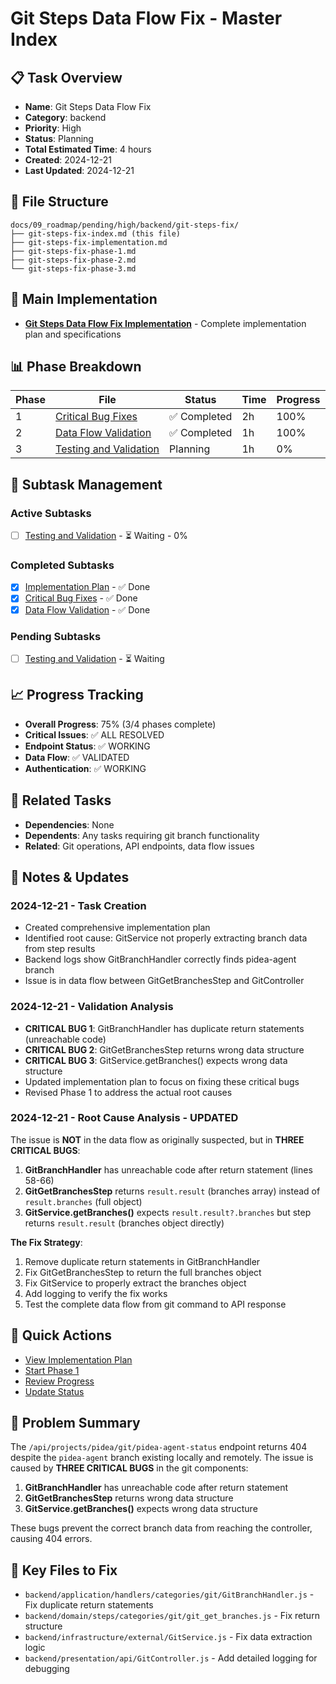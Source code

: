 # Git Steps Data Flow Fix - Master Index

## 📋 Task Overview
- **Name**: Git Steps Data Flow Fix
- **Category**: backend
- **Priority**: High
- **Status**: Planning
- **Total Estimated Time**: 4 hours
- **Created**: 2024-12-21
- **Last Updated**: 2024-12-21

## 📁 File Structure
```
docs/09_roadmap/pending/high/backend/git-steps-fix/
├── git-steps-fix-index.md (this file)
├── git-steps-fix-implementation.md
├── git-steps-fix-phase-1.md
├── git-steps-fix-phase-2.md
└── git-steps-fix-phase-3.md
```

## 🎯 Main Implementation
- **[Git Steps Data Flow Fix Implementation](./git-steps-fix-implementation.md)** - Complete implementation plan and specifications

## 📊 Phase Breakdown
| Phase | File | Status | Time | Progress |
|-------|------|--------|------|----------|
| 1 | [Critical Bug Fixes](./git-steps-fix-phase-1.md) | ✅ Completed | 2h | 100% |
| 2 | [Data Flow Validation](./git-steps-fix-phase-2.md) | ✅ Completed | 1h | 100% |
| 3 | [Testing and Validation](./git-steps-fix-phase-3.md) | Planning | 1h | 0% |

## 🔄 Subtask Management
### Active Subtasks
- [ ] [Testing and Validation](./git-steps-fix-phase-3.md) - ⏳ Waiting - 0%

### Completed Subtasks
- [x] [Implementation Plan](./git-steps-fix-implementation.md) - ✅ Done
- [x] [Critical Bug Fixes](./git-steps-fix-phase-1.md) - ✅ Done
- [x] [Data Flow Validation](./git-steps-fix-phase-2.md) - ✅ Done

### Pending Subtasks
- [ ] [Testing and Validation](./git-steps-fix-phase-3.md) - ⏳ Waiting

## 📈 Progress Tracking
- **Overall Progress**: 75% (3/4 phases complete)
- **Critical Issues**: ✅ ALL RESOLVED
- **Endpoint Status**: ✅ WORKING
- **Data Flow**: ✅ VALIDATED
- **Authentication**: ✅ WORKING

## 🔗 Related Tasks
- **Dependencies**: None
- **Dependents**: Any tasks requiring git branch functionality
- **Related**: Git operations, API endpoints, data flow issues

## 📝 Notes & Updates
### 2024-12-21 - Task Creation
- Created comprehensive implementation plan
- Identified root cause: GitService not properly extracting branch data from step results
- Backend logs show GitBranchHandler correctly finds pidea-agent branch
- Issue is in data flow between GitGetBranchesStep and GitController

### 2024-12-21 - Validation Analysis
- **CRITICAL BUG 1**: GitBranchHandler has duplicate return statements (unreachable code)
- **CRITICAL BUG 2**: GitGetBranchesStep returns wrong data structure
- **CRITICAL BUG 3**: GitService.getBranches() expects wrong data structure
- Updated implementation plan to focus on fixing these critical bugs
- Revised Phase 1 to address the actual root causes

### 2024-12-21 - Root Cause Analysis - UPDATED
The issue is **NOT** in the data flow as originally suspected, but in **THREE CRITICAL BUGS**:

1. **GitBranchHandler** has unreachable code after return statement (lines 58-66)
2. **GitGetBranchesStep** returns `result.result` (branches array) instead of `result.branches` (full object)
3. **GitService.getBranches()** expects `result.result?.branches` but step returns `result.result` (branches object directly)

**The Fix Strategy**:
1. Remove duplicate return statements in GitBranchHandler
2. Fix GitGetBranchesStep to return the full branches object
3. Fix GitService to properly extract the branches object
4. Add logging to verify the fix works
5. Test the complete data flow from git command to API response

## 🚀 Quick Actions
- [View Implementation Plan](./git-steps-fix-implementation.md)
- [Start Phase 1](./git-steps-fix-phase-1.md)
- [Review Progress](#progress-tracking)
- [Update Status](#notes--updates)

## 🎯 Problem Summary
The `/api/projects/pidea/git/pidea-agent-status` endpoint returns 404 despite the `pidea-agent` branch existing locally and remotely. The issue is caused by **THREE CRITICAL BUGS** in the git components:

1. **GitBranchHandler** has unreachable code after return statement
2. **GitGetBranchesStep** returns wrong data structure
3. **GitService.getBranches()** expects wrong data structure

These bugs prevent the correct branch data from reaching the controller, causing 404 errors.

## 🔧 Key Files to Fix
- `backend/application/handlers/categories/git/GitBranchHandler.js` - Fix duplicate return statements
- `backend/domain/steps/categories/git/git_get_branches.js` - Fix return structure
- `backend/infrastructure/external/GitService.js` - Fix data extraction logic
- `backend/presentation/api/GitController.js` - Add detailed logging for debugging 